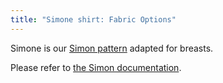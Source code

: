 ```yaml
---
title: "Simone shirt: Fabric Options"
---
```


<Note>

Simone is our [Simon pattern](/designs/simon/) adapted for breasts.

Please refer to [the Simon documentation](/docs/designs/simon/).

</Note>
